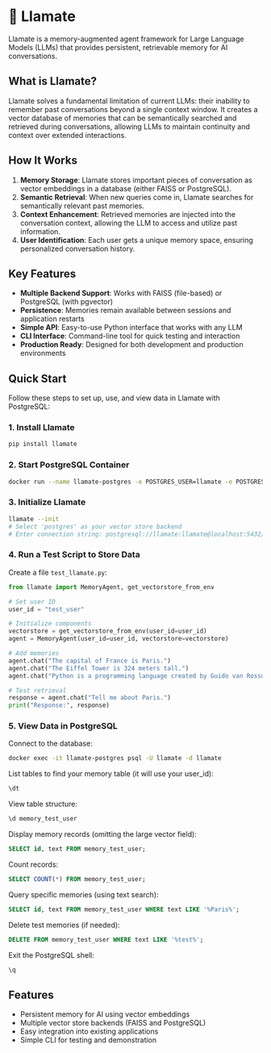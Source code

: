 # 🦙 Llamate

Llamate is a memory-augmented agent framework for Large Language Models (LLMs) that provides persistent, retrievable memory for AI conversations.

## What is Llamate?

Llamate solves a fundamental limitation of current LLMs: their inability to remember past conversations beyond a single context window. It creates a vector database of memories that can be semantically searched and retrieved during conversations, allowing LLMs to maintain continuity and context over extended interactions.

## How It Works

1. **Memory Storage**: Llamate stores important pieces of conversation as vector embeddings in a database (either FAISS or PostgreSQL).
2. **Semantic Retrieval**: When new queries come in, Llamate searches for semantically relevant past memories.
3. **Context Enhancement**: Retrieved memories are injected into the conversation context, allowing the LLM to access and utilize past information.
4. **User Identification**: Each user gets a unique memory space, ensuring personalized conversation history.

## Key Features

- **Multiple Backend Support**: Works with FAISS (file-based) or PostgreSQL (with pgvector)
- **Persistence**: Memories remain available between sessions and application restarts
- **Simple API**: Easy-to-use Python interface that works with any LLM
- **CLI Interface**: Command-line tool for quick testing and interaction
- **Production Ready**: Designed for both development and production environments


## Quick Start

Follow these steps to set up, use, and view data in Llamate with PostgreSQL:

### 1. Install Llamate

```bash
pip install llamate
```

### 2. Start PostgreSQL Container

```bash
docker run --name llamate-postgres -e POSTGRES_USER=llamate -e POSTGRES_PASSWORD=llamate -e POSTGRES_DB=llamate -p 5432:5432 -d ankane/pgvector
```

### 3. Initialize Llamate

```bash
llamate --init
# Select 'postgres' as your vector store backend
# Enter connection string: postgresql://llamate:llamate@localhost:5432/llamate
```

### 4. Run a Test Script to Store Data

Create a file `test_llamate.py`:

```python
from llamate import MemoryAgent, get_vectorstore_from_env

# Set user ID
user_id = "test_user"

# Initialize components
vectorstore = get_vectorstore_from_env(user_id=user_id)
agent = MemoryAgent(user_id=user_id, vectorstore=vectorstore)

# Add memories
agent.chat("The capital of France is Paris.")
agent.chat("The Eiffel Tower is 324 meters tall.")
agent.chat("Python is a programming language created by Guido van Rossum.")

# Test retrieval
response = agent.chat("Tell me about Paris.")
print("Response:", response)
```

### 5. View Data in PostgreSQL

Connect to the database:

```bash
docker exec -it llamate-postgres psql -U llamate -d llamate
```

List tables to find your memory table (it will use your user_id):

```sql
\dt
```

View table structure:

```sql
\d memory_test_user
```

Display memory records (omitting the large vector field):

```sql
SELECT id, text FROM memory_test_user;
```

Count records:

```sql
SELECT COUNT(*) FROM memory_test_user;
```

Query specific memories (using text search):

```sql
SELECT id, text FROM memory_test_user WHERE text LIKE '%Paris%';
```

Delete test memories (if needed):

```sql
DELETE FROM memory_test_user WHERE text LIKE '%test%';
```

Exit the PostgreSQL shell:

```sql
\q
```

## Features

- Persistent memory for AI using vector embeddings
- Multiple vector store backends (FAISS and PostgreSQL)
- Easy integration into existing applications
- Simple CLI for testing and demonstration
